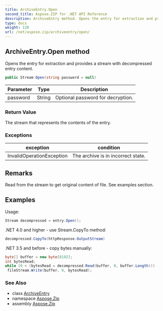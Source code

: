 ```yaml
---
title: ArchiveEntry.Open
second_title: Aspose.ZIP for .NET API Reference
description: ArchiveEntry method. Opens the entry for extraction and provides a stream with decompressed entry content
type: docs
weight: 120
url: /net/aspose.zip/archiveentry/open/
---
```

## ArchiveEntry.Open method

Opens the entry for extraction and provides a stream with decompressed entry content.

```csharp
public Stream Open(string password = null)
```

| Parameter | Type | Description |
| --- | --- | --- |
| password | String | Optional password for decryption. |

### Return Value

The stream that represents the contents of the entry.

### Exceptions

| exception | condition |
| --- | --- |
| InvalidOperationException | The archive is in incorrect state. |

## Remarks

Read from the stream to get original content of file. See examples section.

## Examples

Usage:

```csharp
Stream decompressed = entry.Open();
```

.NET 4.0 and higher - use Stream.CopyTo method:

```csharp
decompressed.CopyTo(httpResponse.OutputStream)
```

.NET 3.5 and before - copy bytes manually:

```csharp
byte[] buffer = new byte[8192];
int bytesRead;
while (0 < (bytesRead = decompressed.Read(buffer, 0, buffer.Length)))
 fileStream.Write(buffer, 0, bytesRead);
```

### See Also

* class [ArchiveEntry](../)
* namespace [Aspose.Zip](../../archiveentry/)
* assembly [Aspose.Zip](../../../)


